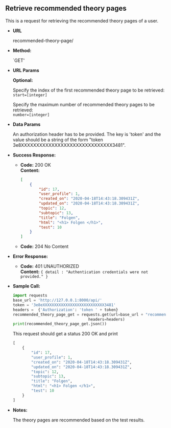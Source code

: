 **Retrieve recommended theory pages**
----
  This is a request for retrieving the recommended theory pages of a user. 
  
* **URL**

  recommended-theory-page/

* **Method:**

  `GET' 
  
*  **URL Params**

   **Optional:** <br>
                   
    Specify the index of the first recommended theory page to be retrieved: <br>
    `start=[integer]`
                      
    Specify the maximum number of recommended theory pages to be retrieved:  <br>
    `number=[integer]`
        
* **Data Params**

    An authorization header has to be provided. The key is 'token' 
    and the value should be a string of the form "token 3e8XXXXXXXXXXXXXXXXXXXXXXXXXXXXXX3481". 
   
    
* **Success Response:**

  * **Code:** 200 OK <br />
    **Content:** 
    ```json
    [
        {
            "id": 17,
            "user_profile": 1,
            "created_on": "2020-04-18T14:43:18.309431Z",
            "updated_on": "2020-04-18T14:43:18.309431Z",
            "topic": 12,
            "subtopic": 13,
            "title": "Folgen",
            "html": "<h1> Folgen </h1>",
            "test": 10
        }
    ]
    ```
    
  * **Code:** 204 No Content <br />
 
* **Error Response:**

  * **Code:** 401 UNAUTHORIZED <br />
    **Content:** `{ detail : "Authentication credentials were not provided." }`


* **Sample Call:**

    ```python
    import requests
    base_url = 'http://127.0.0.1:8000/api/'
    token = '3e8eXXXXXXXXXXXXXXXXXXXXXXXXXXX3481'
    headers =  {'Authorization': 'token ' + token}
    recommended_theory_page_get = requests.get(url=base_url + "recommended-theory-page/", 
                                     headers=headers)
    print(recommended_theory_page_get.json())
     ``` 
     
    This request should get a status 200 OK and print
    ```python
    [
        {
            "id": 17,
            "user_profile": 1,
            "created_on": "2020-04-18T14:43:18.309431Z",
            "updated_on": "2020-04-18T14:43:18.309431Z",
            "topic": 12,
            "subtopic": 13,
            "title": "Folgen",
            "html": "<h1> Folgen </h1>",
            "test": 10
        }
    ]
   ```
    
* **Notes:**

   The theory pages are recommended based on the test results. 

